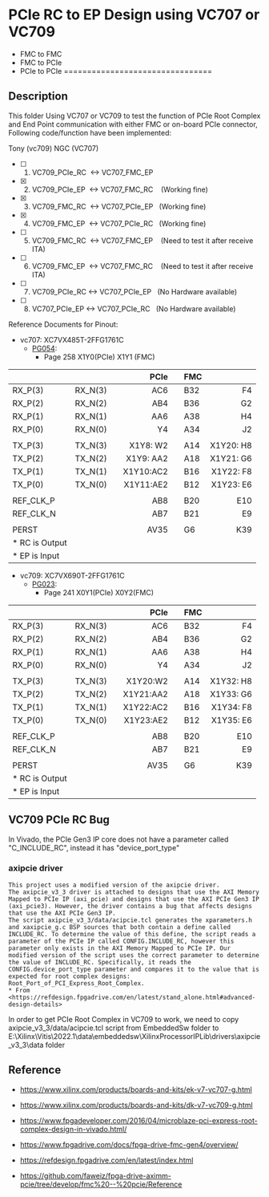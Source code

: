 # PCIe RC to EP Design using VC707 or VC709
* FMC to FMC 
* FMC to PCIe 
* PCIe to PCIe
================================

## Description

This folder Using VC707 or VC709 to test the function of PCIe Root Complex and End Point communication with either FMC or on-board PCIe connector, Following code/function have been implemented:

Tony (vc709)	     NGC (VC707)
- [ ] 1. VC709_PCIe_RC  <-> VC707_FMC_EP    
- [x] 2. VC709_PCIe_EP  <-> VC707_FMC_RC    (Working fine)

- [x] 3. VC709_FMC_RC   <-> VC707_PCIe_EP   (Working fine)
- [x] 4. VC709_FMC_EP   <-> VC707_PCIe_RC   (Working fine)

- [ ] 5. VC709_FMC_RC   <-> VC707_FMC_EP    (Need to test it after receive ITA)
- [ ] 6. VC709_FMC_EP   <-> VC707_FMC_RC    (Need to test it after receive ITA)

- [ ] 7. VC709_PCIe_RC  <-> VC707_PCIe_EP   (No Hardware available)
- [ ] 8. VC707_PCIe_EP  <-> VC707_PCIe_RC   (No Hardware available)


Reference Documents for Pinout:

* vc707: XC7VX485T-2FFG1761C 
	* [PG054](https://docs.xilinx.com/viewer/book-attachment/57DsW3ax89kYPhTGXzW0~g/lBuGChTktzPaNOF1Eq0v_w "PG054"):
		* Page 258 X1Y0(PCIe) X1Y1 (FMC)  

|           |           |     |        PCIe |     |  FMC  |             |
| ----------|-----------|-----|------------:|-----|-------|------------:|
|  RX_P(3)  |  RX_N(3)  |     |        AC6  |     |  B32  |         F4  |
|  RX_P(2)  |  RX_N(2)  |     |        AB4  |     |  B36  |         G2  |
|  RX_P(1)  |  RX_N(1)  |     |        AA6  |     |  A38  |         H4  |
|  RX_P(0)  |  RX_N(0)  |     |        Y4   |     |  A34  |         J2  |
|           |           |     |             |     |       |             |
|  TX_P(3)  |  TX_N(3)  |     |  X1Y8: W2   |     |  A14  |  X1Y20: H8  |
|  TX_P(2)  |  TX_N(2)  |     |  X1Y9: AA2  |     |  A18  |  X1Y21: G6  |
|  TX_P(1)  |  TX_N(1)  |     |  X1Y10:AC2  |     |  B16  |  X1Y22: F8  |
|  TX_P(0)  |  TX_N(0)  |     |  X1Y11:AE2  |     |  B12  |  X1Y23: E6  |
|           |           |     |             |     |       |             |
| REF_CLK_P |           |     |        AB8  |     |  B20  |         E10 |
| REF_CLK_N |           |     |        AB7  |     |  B21  |         E9  |
|           |           |     |             |     |       |             |
| PERST     |           |     |        AV35 |     |  G6   |         K39 |
|* RC is Output         | 
|* EP is Input          | 


* vc709: XC7VX690T-2FFG1761C 
	* [PG023](https://docs.xilinx.com/v/u/en-US/pg023_v7_pcie_gen3 "PG023"):
		* Page 241 X0Y1(PCIe) X0Y2(FMC)

|           |           |     |        PCIe |     |  FMC  |             |
| ----------|-----------|-----|------------:|-----|-------|------------:|
|  RX_P(3)  |  RX_N(3)  |     |        AC6  |     |  B32  |         F4  |
|  RX_P(2)  |  RX_N(2)  |     |        AB4  |     |  B36  |         G2  |
|  RX_P(1)  |  RX_N(1)  |     |        AA6  |     |  A38  |         H4  |
|  RX_P(0)  |  RX_N(0)  |     |        Y4   |     |  A34  |         J2  |
|           |           |     |             |     |       |             |
|  TX_P(3)  |  TX_N(3)  |     |  X1Y20:W2   |     |  A14  |  X1Y32: H8  |
|  TX_P(2)  |  TX_N(2)  |     |  X1Y21:AA2  |     |  A18  |  X1Y33: G6  |
|  TX_P(1)  |  TX_N(1)  |     |  X1Y22:AC2  |     |  B16  |  X1Y34: F8  |
|  TX_P(0)  |  TX_N(0)  |     |  X1Y23:AE2  |     |  B12  |  X1Y35: E6  |
|           |           |     |             |     |       |             |
| REF_CLK_P |           |     |        AB8  |     |  B20  |         E10 |
| REF_CLK_N |           |     |        AB7  |     |  B21  |         E9  |
|           |           |     |             |     |       |             |
| PERST     |           |     |        AV35 |     |  G6   |         K39 |
|* RC is Output         | 
|* EP is Input          | 

## VC709 PCIe RC Bug

In Vivado, the PCIe Gen3 IP core does not have a parameter called "C_INCLUDE_RC", instead it has "device_port_type"
	
### axipcie driver

	This project uses a modified version of the axipcie driver.
	The axipcie_v3_3 driver is attached to designs that use the AXI Memory Mapped to PCIe IP (axi_pcie) and designs that use the AXI PCIe Gen3 IP (axi_pcie3). However, the driver contains a bug that affects designs that use the AXI PCIe Gen3 IP.
	The script axipcie_v3_3/data/acipcie.tcl generates the xparameters.h and xaxipcie_g.c BSP sources that both contain a define called INCLUDE_RC. To determine the value of this define, the script reads a parameter of the PCIe IP called CONFIG.INCLUDE_RC, however this parameter only exists in the AXI Memory Mapped to PCIe IP. Our modified version of the script uses the correct parameter to determine the value of INCLUDE_RC. Specifically, it reads the CONFIG.device_port_type parameter and compares it to the value that is expected for root complex designs: Root_Port_of_PCI_Express_Root_Complex.
	* From <https://refdesign.fpgadrive.com/en/latest/stand_alone.html#advanced-design-details> 


In order to get PCIe Root Complex in VC709 to work, we need to copy axipcie_v3_3/data/acipcie.tcl script from EmbeddedSw folder to E:\Xilinx\Vitis\2022.1\data\embeddedsw\XilinxProcessorIPLib\drivers\axipcie_v3_3\data folder

## Reference

* https://www.xilinx.com/products/boards-and-kits/ek-v7-vc707-g.html
* https://www.xilinx.com/products/boards-and-kits/dk-v7-vc709-g.html

* https://www.fpgadeveloper.com/2016/04/microblaze-pci-express-root-complex-design-in-vivado.html/
* https://www.fpgadrive.com/docs/fpga-drive-fmc-gen4/overview/
* https://refdesign.fpgadrive.com/en/latest/index.html

* https://github.com/faweiz/fpga-drive-aximm-pcie/tree/develop/fmc%20--%20pcie/Reference



